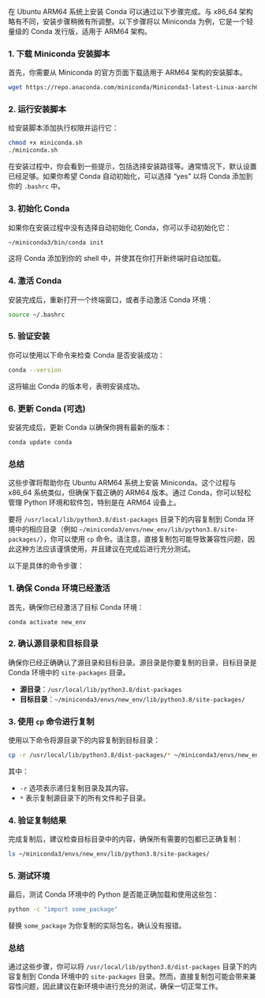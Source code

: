 在 Ubuntu ARM64 系统上安装 Conda 可以通过以下步骤完成。与 x86_64 架构略有不同，安装步骤稍微有所调整。以下步骤将以 Miniconda 为例，它是一个轻量级的 Conda 发行版，适用于 ARM64 架构。

### 1. 下载 Miniconda 安装脚本

首先，你需要从 Miniconda 的官方页面下载适用于 ARM64 架构的安装脚本。

```bash
wget https://repo.anaconda.com/miniconda/Miniconda3-latest-Linux-aarch64.sh -O miniconda.sh
```

### 2. 运行安装脚本

给安装脚本添加执行权限并运行它：

```bash
chmod +x miniconda.sh
./miniconda.sh
```

在安装过程中，你会看到一些提示，包括选择安装路径等。通常情况下，默认设置已经足够。如果你希望 Conda 自动初始化，可以选择 “yes” 以将 Conda 添加到你的 `.bashrc` 中。

### 3. 初始化 Conda

如果你在安装过程中没有选择自动初始化 Conda，你可以手动初始化它：

```bash
~/miniconda3/bin/conda init
```

这将 Conda 添加到你的 shell 中，并使其在你打开新终端时自动加载。

### 4. 激活 Conda

安装完成后，重新打开一个终端窗口，或者手动激活 Conda 环境：

```bash
source ~/.bashrc
```

### 5. 验证安装

你可以使用以下命令来检查 Conda 是否安装成功：

```bash
conda --version
```

这将输出 Conda 的版本号，表明安装成功。

### 6. 更新 Conda (可选)

安装完成后，更新 Conda 以确保你拥有最新的版本：

```bash
conda update conda
```

### 总结

这些步骤将帮助你在 Ubuntu ARM64 系统上安装 Miniconda。这个过程与 x86_64 系统类似，但确保下载正确的 ARM64 版本。通过 Conda，你可以轻松管理 Python 环境和软件包，特别是在 ARM64 设备上。


要将 `/usr/local/lib/python3.8/dist-packages` 目录下的内容复制到 Conda 环境中的相应目录（例如 `~/miniconda3/envs/new_env/lib/python3.8/site-packages/`），你可以使用 `cp` 命令。请注意，直接复制包可能导致兼容性问题，因此这种方法应该谨慎使用，并且建议在完成后进行充分测试。

以下是具体的命令步骤：

### 1. 确保 Conda 环境已经激活

首先，确保你已经激活了目标 Conda 环境：

```bash
conda activate new_env
```

### 2. 确认源目录和目标目录

确保你已经正确确认了源目录和目标目录。源目录是你要复制的目录，目标目录是 Conda 环境中的 `site-packages` 目录。

- **源目录**：`/usr/local/lib/python3.8/dist-packages`
- **目标目录**：`~/miniconda3/envs/new_env/lib/python3.8/site-packages/`

### 3. 使用 `cp` 命令进行复制

使用以下命令将源目录下的内容复制到目标目录：

```bash
cp -r /usr/local/lib/python3.8/dist-packages/* ~/miniconda3/envs/new_env/lib/python3.8/site-packages/
```

其中：
- `-r` 选项表示递归复制目录及其内容。
- `*` 表示复制源目录下的所有文件和子目录。

### 4. 验证复制结果

完成复制后，建议检查目标目录中的内容，确保所有需要的包都已正确复制：

```bash
ls ~/miniconda3/envs/new_env/lib/python3.8/site-packages/
```

### 5. 测试环境

最后，测试 Conda 环境中的 Python 是否能正确加载和使用这些包：

```bash
python -c "import some_package"
```

替换 `some_package` 为你复制的实际包名，确认没有报错。

### 总结

通过这些步骤，你可以将 `/usr/local/lib/python3.8/dist-packages` 目录下的内容复制到 Conda 环境中的 `site-packages` 目录。然而，直接复制包可能会带来兼容性问题，因此建议在新环境中进行充分的测试，确保一切正常工作。